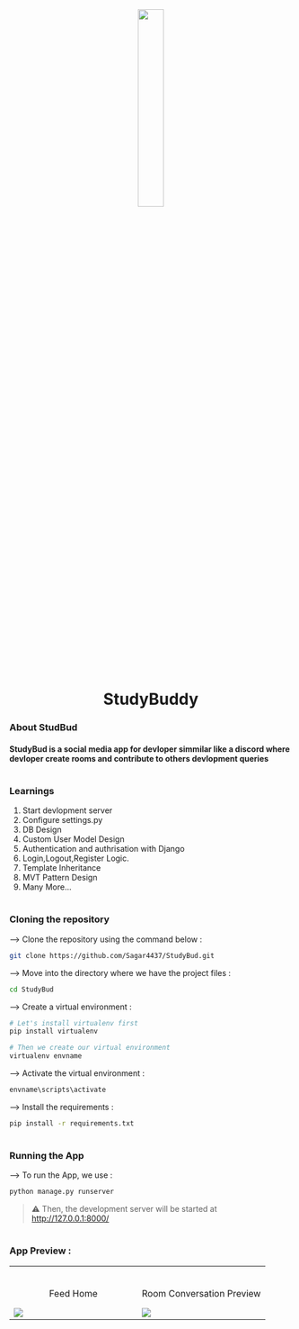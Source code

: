 <div align="center">
<img width="30%" src="https://user-images.githubusercontent.com/72341453/134747028-7e2d90cc-a92f-4f66-815e-54a0d50cca54.PNG">

# StudyBuddy
</div>

### About StudBud
#### StudyBud is a social media app for devloper simmilar like a discord where devloper create rooms and contribute to others devlopment queries

#

### Learnings
1. Start devlopment server
2. Configure settings.py
3. DB Design
4. Custom User Model Design
5. Authentication and authrisation with Django
6. Login,Logout,Register Logic.
7. Template Inheritance
8. MVT Pattern Design
9. Many More...

#

### Cloning the repository

--> Clone the repository using the command below :
```bash
git clone https://github.com/Sagar4437/StudyBud.git

```

--> Move into the directory where we have the project files : 
```bash
cd StudyBud

```

--> Create a virtual environment :
```bash
# Let's install virtualenv first
pip install virtualenv

# Then we create our virtual environment
virtualenv envname

```

--> Activate the virtual environment :
```bash
envname\scripts\activate

```

--> Install the requirements :
```bash
pip install -r requirements.txt

```

#

### Running the App

--> To run the App, we use :
```bash
python manage.py runserver

```

> ⚠ Then, the development server will be started at http://127.0.0.1:8000/

#

### App Preview :

<table width="100%"> 
<tr>
<td width="50%">      
&nbsp; 
<br>
<p align="center">
  Feed Home
</p>
<img src="![image](https://user-images.githubusercontent.com/89535768/201521909-e3ce83f0-0b12-4707-aafc-d62dbb5d26d2.png)">
</td> 
<td width="50%">
<br>
<p align="center">
  Room Conversation Preview
</p>
<img src="![image](https://user-images.githubusercontent.com/89535768/201521956-edeaa640-b0ca-4085-8539-52dd334f6c85.png)
">  
</td>
</table>

